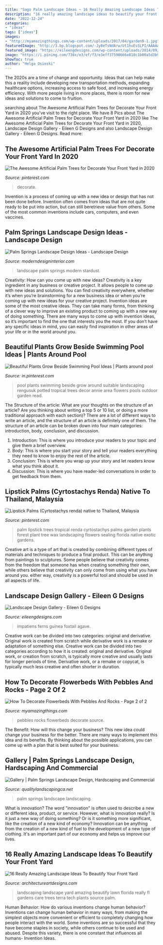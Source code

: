 ```yaml
---
title: "Sago Palm Landscape Ideas ~ 16 Really Amazing Landscape Ideas To Beautify Your Front Yard"
description: "16 really amazing landscape ideas to beautify your front yard"
date: "2022-12-24"
categories:
- "ideas"
tags: ["ideas"]
images:
- "http://myamazingthings.com/wp-content/uploads/2017/04/garden9-1.jpg"
featuredImage: "http://3.bp.blogspot.com/-Jy8eTsNdArw/Ut1huEsSLPI/AAAAAAAAc2A/aescmF5PK5Y/s1600/modern-landscape-design.jpg"
featured_image: "https://eileengdesigns.com/wp-content/uploads/2014/09/Landscape-Design-Palm-Beach-Gardens.jpg"
image: "https://i.pinimg.com/736x/e3/ef/f3/e3eff37590666e818c1b00a5d3b9c00a.jpg"
ShowToc: true
author: "Helga Osinski"
---
```



The 2020s are a time of change and opportunity. Ideas that can help make this a reality include developing new transportation methods, expanding healthcare options, increasing access to safe food, and increasing energy efficiency. With more people living in more places, there is room for new ideas and solutions to come to fruition.

	

		
searching about The Awesome Artificial Palm Trees for Decorate Your Front Yard in 2020 you've visit to the right place. We have 8 Pics about The Awesome Artificial Palm Trees for Decorate Your Front Yard in 2020 like The Awesome Artificial Palm Trees for Decorate Your Front Yard in 2020, Landscape Design Gallery - Eileen G Designs and also Landscape Design Gallery - Eileen G Designs. Read more:
		
    
## The Awesome Artificial Palm Trees For Decorate Your Front Yard In 2020

<img loading=lazy src="https://i.pinimg.com/736x/e3/ef/f3/e3eff37590666e818c1b00a5d3b9c00a.jpg" onerror="this.onerror=null;this.src='https://tse1.mm.bing.net/th?id=OIP.YXs3agzYo0Ms7_rgGCvH6AHaFV&amp;pid=15.1';" alt="The Awesome Artificial Palm Trees for Decorate Your Front Yard in 2020">

_Source: pinterest.com_

>decorate. 

	

Invention is a process of coming up with a new idea or design that has not been done before. Invention often comes from ideas that are not quite ready to be put into action, but can still beretrieve value from others. Some of the most common inventions include cars, computers, and even vaccines.

    
## Palm Springs Landscape Design Ideas - Landscape Design

<img loading=lazy src="http://3.bp.blogspot.com/-Jy8eTsNdArw/Ut1huEsSLPI/AAAAAAAAc2A/aescmF5PK5Y/s1600/modern-landscape-design.jpg" onerror="this.onerror=null;this.src='https://tse1.mm.bing.net/th?id=OIP.m4Bgcyj4p6ysraGUDzh0BQHaJq&amp;pid=15.1';" alt="Palm Springs Landscape Design Ideas - Landscape Design">

_Source: moderndesigninterior.com_

>landscape palm springs modern stardust. 

	

Creativity: How can you come up with new ideas?
Creativity is a key ingredient in any business or creative project. It allows people to come up with new ideas and solutions. You can find creativity everywhere, whether it’s when you’re brainstorming for a new business idea or when you’re coming up with new ideas for your creative project.
Invention ideas are some of the most creative ideas. They can take many forms, from thinking of a clever way to improve an existing product to coming up with a new way of doing something. There are many ways to come up with invention ideas, so it’s important to find the one that interests you the most. If you don’t have any specific ideas in mind, you can easily find inspiration in other areas of your life or in the world around you.

    
## Beautiful Plants Grow Beside Swimming Pool Ideas | Plants Around Pool

<img loading=lazy src="https://i.pinimg.com/736x/c6/24/af/c624af8c942edc1611b0787ee8a86ac6.jpg" onerror="this.onerror=null;this.src='https://tse3.mm.bing.net/th?id=OIP.6LgIf8Z2l6c5XHa-bILVxAHaLH&amp;pid=15.1';" alt="Beautiful Plants Grow Beside Swimming Pool Ideas | Plants around pool">

_Source: in.pinterest.com_

>pool plants swimming beside grow around suitable landscaping rengusuk potted tropical trees decor annie area flowers pools outdoor garden read. 

	

The Structure of the article: What are your thoughts on the structure of an article? Are you thinking about writing a top 5 or 10 list, or doing a more traditional approach with each section)?
There are a lot of different ways to write an article, and the structure of an article is definitely one of them. The structure of an article can be broken down into four main categories: introduction, body, conclusion, and discussion. 
1) Introduction: This is where you introduce your readers to your topic and give them a brief overview. 
2) Body: This is where you start your story and tell your readers everything they need to know to enjoy the rest of the article.
3) Conclusion: This is where you wrap up your story and let readers know what you think about it. 
4) Discussion: This is where you have reader-led conversations in order to get feedback from them.

    
## Lipstick Palms (Cyrtostachys Renda) Native To Thailand, Malaysia

<img loading=lazy src="https://i.pinimg.com/736x/7c/0b/40/7c0b40e3b7d9913eab26bd87010023f3.jpg" onerror="this.onerror=null;this.src='https://tse1.mm.bing.net/th?id=OIP.fWz5UmURtayPzsxyjR7GmgHaLL&amp;pid=15.1';" alt="Lipstick Palms (Cyrtostachys renda) native to Thailand, Malaysia">

_Source: pinterest.com_

>palm lipstick trees tropical renda cyrtostachys palms garden plants forest plant tree wax landscaping flowers sealing florida native exotic gardens. 

	

Creative art is a type of art that is created by combining different types of materials and techniques to produce a final product. This can be anything from paintings to sculptures. Some people believe that creativity comes from the freedom that someone has when creating something their own, while others believe that creativity can only come from using what you have around you. either way, creativity is a powerful tool and should be used in all aspects of life.

    
## Landscape Design Gallery - Eileen G Designs

<img loading=lazy src="https://eileengdesigns.com/wp-content/uploads/2014/09/Landscape-Design-Palm-Beach-Gardens.jpg" onerror="this.onerror=null;this.src='https://tse2.mm.bing.net/th?id=OIP.ewxC5V2q5MzfMQIBlY3T9QHaFi&amp;pid=15.1';" alt="Landscape Design Gallery - Eileen G Designs">

_Source: eileengdesigns.com_

>impatiens ferns guinea foxtail agave. 

	

Creative work can be divided into two categories: original and derivative. Original work is created from scratch while derivative work is a remake or adaptation of something else.
Creative work can be divided into two categories according to how it is created: original and derivative. Original work, or creation from scratch, is typically more creative and usually lasts for longer periods of time. Derivative work, or a remake or copycat, is typically much less creative and often shorter in duration.

    
## How To Decorate Flowerbeds With Pebbles And Rocks - Page 2 Of 2

<img loading=lazy src="http://myamazingthings.com/wp-content/uploads/2017/04/garden9-1.jpg" onerror="this.onerror=null;this.src='https://tse2.mm.bing.net/th?id=OIP.iRUYoOBCLCJVw7dTPSSmlAHaFj&amp;pid=15.1';" alt="How To Decorate Flowerbeds With Pebbles And Rocks - Page 2 of 2">

_Source: myamazingthings.com_

>pebbles rocks flowerbeds decorate source. 

	

The Benefit: How will this change your business?
This new idea could change your business for the better. There are many ways to implement this idea and its benefits. By thinking about the possible applications, you can come up with a plan that is best suited for your business.

    
## Gallery | Palm Springs Landscape Design, Hardscaping And Commercial

<img loading=lazy src="https://qualitylandscapingca.net/wp-content/uploads/sites/3163/2016/02/g2.jpg" onerror="this.onerror=null;this.src='https://tse1.mm.bing.net/th?id=OIP.yW4iwcqAtT3sJShx7tmJtwHaFz&amp;pid=15.1';" alt="Gallery | Palm Springs Landscape Design, Hardscaping and Commercial">

_Source: qualitylandscapingca.net_

>palm springs landscape landscaping. 

	

What is innovation?
The word "innovation" is often used to describe a new or different idea, product, or service. However, what is innovation really? Is it just a new way of doing something? Or is it something more significant, like the creation of a new kind of economy?
Innovation can be anything from the creation of a new kind of fuel to the development of a new type of clothing. It's an important part of our economy and helps us improve our lives.

    
## 16 Really Amazing Landscape Ideas To Beautify Your Front Yard

<img loading=lazy src="https://www.architectureartdesigns.com/wp-content/uploads/2017/03/1-7-630x473.jpg" onerror="this.onerror=null;this.src='https://tse1.mm.bing.net/th?id=OIP.VNNAkwLFwww6BFqrWAIXzgHaFj&amp;pid=15.1';" alt="16 Really Amazing Landscape Ideas To Beautify Your Front Yard">

_Source: architectureartdesigns.com_

>landscaping landscape yard amazing beautify lawn florida really fl gardens care trees terra tech plants source palm. 

	

Human Behavior: How do various inventions change human behavior?
Inventions can change human behavior in many ways, from making the simplest objects more convenient or efficient to completely changing how people interact with the world. Some inventions are so successful that they have become staples in society, while others continue to be used and abused. Despite this variety, there is one constant that influences all humans- Invention Ideas.

